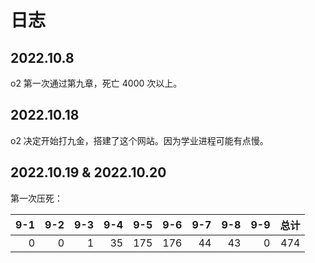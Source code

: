 # 日志

## 2022.10.8

o2 第一次通过第九章，死亡 4000 次以上。

## 2022.10.18

o2 决定开始打九金，搭建了这个网站。因为学业进程可能有点慢。

## 2022.10.19 & 2022.10.20

第一次压死：

| 9-1 | 9-2 | 9-3 | 9-4 | 9-5 | 9-6 | 9-7 | 9-8 | 9-9 | 总计 |
| -----------: | -----------: | -----------: | -----------: | -----------: | -----------: | -----------: | -----------: | -----------: | -----------: |
| 0 | 0 | 1 | 35 | 175 | 176 | 44 | 43 | 0 | 474 |